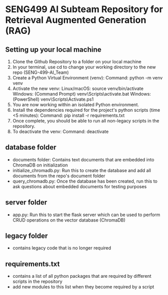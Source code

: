 # SENG499 AI Subteam Repository for Retrieval Augmented Generation (RAG)

## Setting up your local machine
1. Clone the Github Repository to a folder on your local machine
2. In your terminal, use cd to change your working directory to the new repo (SENG-499-AI_Team)
3. Create a Python Virtual Environment (venv):
	Command: python -m venv venv
4. Activate the new venv:
	Linux/macOS: source venv/bin/activate
	Windows: (Command Prompt) venv\Scripts\activate.bat
	Windows: (PowerShell) venv\Scripts\Activate.ps1
5. You are now working within an isolated Python environment.
6. Install the dependencies required for the project's python scripts (time <5 minutes):
	Command: pip install -r requirements.txt
7. Once complete, you should be able to run all non-legacy scripts in the repository.
8. To deactivate the venv:
	Command: deactivate

## database folder
- documents folder: Contains text documents that are embedded into ChromaDB on initialization
- initialize_chromadb.py: Run this to create the database and add all documents from the repo's document folder
- query_chromadb.py: Once the database has been created, run this to ask questions about embedded documents for testing purposes

## server folder
- app.py: Run this to start the flask server which can be used to perform CRUD operations on the vector database (ChromaDB)
 
## legacy folder
- contains legacy code that is no longer required

## requirements.txt
- contains a list of all python packages that are required by different scripts in the repository
- add new modules to this list when they become required by a script

